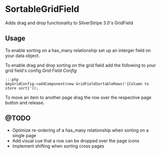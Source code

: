 SortableGridField
=================

Adds drag and drop functionality to SilverStripe 3.0's GridField

## Usage
To enable sorting on a has_many relationship set up an interger field on your data object.

To enable drag and drop sorting on the grid field add the following to your grid field's config
*Grid Field Config*

    :::php
    $myGridConfig->addComponent(new GridFieldSortableRows('{Column to store sort}'));

To move an item to another page drag the row over the respective page button and release.

## @TODO
* Optimize re-ordering of a has_many relationship when sorting on a single page
* Add visual cue that a row can be dropped over the page icons
* Implement shifting when sorting cross pages
